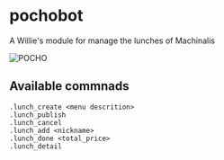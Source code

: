 # pochobot
A Willie's module for manage the lunches of Machinalis

![POCHO](http://i.imgur.com/mRcHiPP.jpg)

## Available commnads

    .lunch_create <menu descrition>
    .lunch_publish
    .lunch_cancel
    .lunch_add <nickname>
    .lunch_done <total_price>
    .lunch_detail